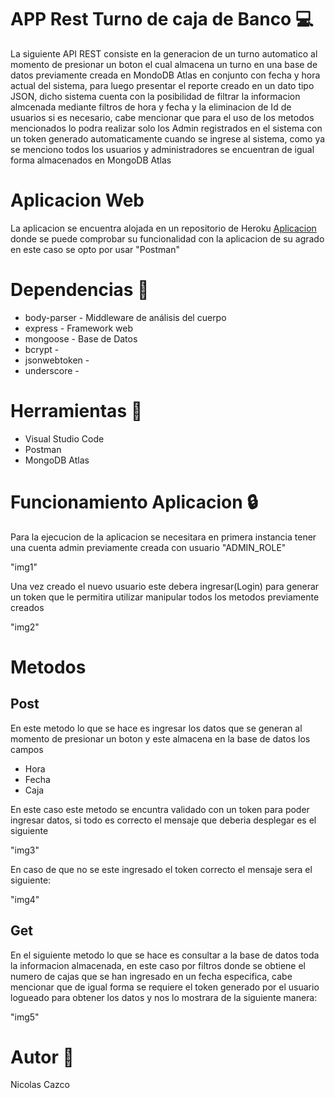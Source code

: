 # APP Rest Turno de caja de Banco :computer:
La siguiente API REST consiste en la generacion de un turno automatico al momento de presionar un
boton el cual almacena un turno en una base de datos previamente creada en MondoDB Atlas en conjunto con 
fecha y hora actual del sistema, para luego presentar el reporte creado en un dato tipo JSON, dicho
sistema cuenta con la posibilidad de filtrar la informacion almcenada mediante filtros de hora y fecha
y la eliminacion de Id de usuarios si es necesario, cabe mencionar que para el uso de los metodos mencionados
lo podra realizar solo los Admin registrados en el sistema con un token generado automaticamente cuando se ingrese al
sistema, como ya se menciono todos los usuarios y administradores se encuentran de igual forma almacenados en MongoDB Atlas

 
# Aplicacion Web

La aplicacion se encuentra alojada en un repositorio de Heroku [Aplicacion](https://gentle-waters-83350.herokuapp.com/) donde se puede comprobar su funcionalidad con la aplicacion de su agrado en este caso se opto por usar "Postman"


# Dependencias :memo:


   * body-parser - Middleware de análisis del cuerpo
   * express - Framework web
   * mongoose - Base de Datos
   * bcrypt -
   * jsonwebtoken -
   * underscore -
   
# Herramientas :hammer:

   * Visual Studio Code 
   * Postman 
   * MongoDB Atlas 
   
# Funcionamiento Aplicacion :lock:

Para la ejecucion de la aplicacion se necesitara en primera instancia tener una cuenta admin previamente creada con usuario "ADMIN_ROLE" 

"img1"

Una vez creado el nuevo usuario este debera ingresar(Login) para generar un token que le permitira utilizar manipular todos los metodos previamente creados

"img2"

# Metodos
## Post

En este metodo lo que se hace es ingresar los datos que se generan al momento de presionar un boton y este almacena en la base de datos los campos
 * Hora
 * Fecha
 * Caja
 
En este caso este metodo se encuntra validado con un token para poder ingresar datos, si todo es correcto el mensaje que deberia desplegar es el siguiente
 
"img3"

En caso de que no se este ingresado el token correcto el mensaje sera el siguiente:

"img4"

## Get

En el siguiente metodo lo que se hace es consultar a la base de datos toda la informacion almacenada, en este caso por filtros donde se obtiene el numero de cajas que se han ingresado en un fecha especifica, cabe mencionar que de igual forma se requiere el token generado por el usuario logueado para obtener los datos y nos lo mostrara de la siguiente manera:

"img5"







# Autor :man:

Nicolas Cazco
